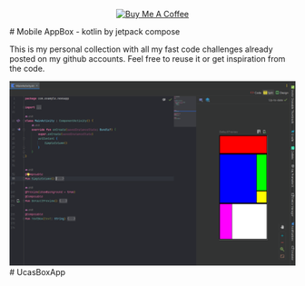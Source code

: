 <p align="center">
<a href="www.linkedin.com/in/osama-hillis-06a5031a3](https://www.linkedin.com/in/osama-hillis-06a5031a3/?original_referer=" target="_blank"><img src="https://cdn.buymeacoffee.com/buttons/default-blue.png" alt="Buy Me A Coffee" style="height: 30px !important;width: 150px !important;" ></a>
</p>
# Mobile AppBox - kotlin by jetpack compose

This is my personal collection with all my fast code challenges already posted on my github accounts. Feel free to reuse it or get inspiration from the code.  

<img src="assets/app.png" alt="mockups" /># UcasBoxApp

